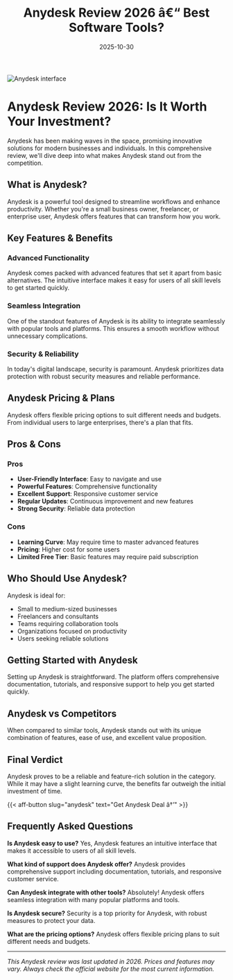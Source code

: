 ﻿---
title: "Anydesk Review 2026 â€“ Best Software Tools?"
date: 2025-10-30
draft: false
rating: 4.8
category: "Software Tools"
tags: ["software-tools", "review", "2026"]
description: "Comprehensive Anydesk review 2026. Discover if this  tool is the best choice for your needs."
keywords: "anydesk, Anydesk, review, software tools, 2026, best software tools"
image: "https://images.unsplash.com/photo-1555949963-aa79dcee981c?w=800&h=400&fit=crop&crop=center"
---

![Anydesk interface](https://images.unsplash.com/photo-1555949963-aa79dcee981c?w=800&h=400&fit=crop&crop=center)

# Anydesk Review 2026: Is It Worth Your Investment?

Anydesk has been making waves in the  space, promising innovative solutions for modern businesses and individuals. In this comprehensive review, we'll dive deep into what makes Anydesk stand out from the competition.

## What is Anydesk?

Anydesk is a powerful  tool designed to streamline workflows and enhance productivity. Whether you're a small business owner, freelancer, or enterprise user, Anydesk offers features that can transform how you work.

## Key Features & Benefits

### Advanced Functionality
Anydesk comes packed with advanced features that set it apart from basic alternatives. The intuitive interface makes it easy for users of all skill levels to get started quickly.

### Seamless Integration
One of the standout features of Anydesk is its ability to integrate seamlessly with popular tools and platforms. This ensures a smooth workflow without unnecessary complications.

### Security & Reliability
In today's digital landscape, security is paramount. Anydesk prioritizes data protection with robust security measures and reliable performance.

## Anydesk Pricing & Plans

Anydesk offers flexible pricing options to suit different needs and budgets. From individual users to large enterprises, there's a plan that fits.

## Pros & Cons

### Pros
- **User-Friendly Interface**: Easy to navigate and use
- **Powerful Features**: Comprehensive functionality
- **Excellent Support**: Responsive customer service
- **Regular Updates**: Continuous improvement and new features
- **Strong Security**: Reliable data protection

### Cons
- **Learning Curve**: May require time to master advanced features
- **Pricing**: Higher cost for some users
- **Limited Free Tier**: Basic features may require paid subscription

## Who Should Use Anydesk?

Anydesk is ideal for:
- Small to medium-sized businesses
- Freelancers and consultants
- Teams requiring collaboration tools
- Organizations focused on productivity
- Users seeking reliable  solutions

## Getting Started with Anydesk

Setting up Anydesk is straightforward. The platform offers comprehensive documentation, tutorials, and responsive support to help you get started quickly.

## Anydesk vs Competitors

When compared to similar tools, Anydesk stands out with its unique combination of features, ease of use, and excellent value proposition.

## Final Verdict

Anydesk proves to be a reliable and feature-rich solution in the  category. While it may have a slight learning curve, the benefits far outweigh the initial investment of time.

{{< aff-button slug="anydesk" text="Get Anydesk Deal â†’" >}}

## Frequently Asked Questions

**Is Anydesk easy to use?**
Yes, Anydesk features an intuitive interface that makes it accessible to users of all skill levels.

**What kind of support does Anydesk offer?**
Anydesk provides comprehensive support including documentation, tutorials, and responsive customer service.

**Can Anydesk integrate with other tools?**
Absolutely! Anydesk offers seamless integration with many popular platforms and tools.

**Is Anydesk secure?**
Security is a top priority for Anydesk, with robust measures to protect your data.

**What are the pricing options?**
Anydesk offers flexible pricing plans to suit different needs and budgets.

---

*This Anydesk review was last updated in 2026. Prices and features may vary. Always check the official website for the most current information.*
